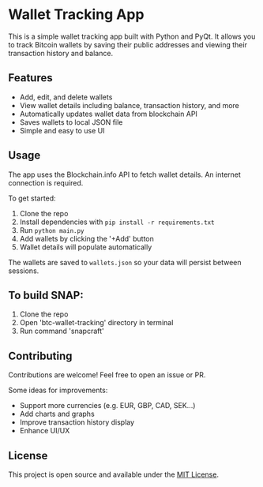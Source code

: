 # Wallet Tracking App

This is a simple wallet tracking app built with Python and PyQt. It allows you to track Bitcoin wallets by saving their public addresses and viewing their transaction history and balance.

## Features

- Add, edit, and delete wallets
- View wallet details including balance, transaction history, and more
- Automatically updates wallet data from blockchain API
- Saves wallets to local JSON file
- Simple and easy to use UI

## Usage

The app uses the Blockchain.info API to fetch wallet details. An internet connection is required.

To get started:

1. Clone the repo
2. Install dependencies with `pip install -r requirements.txt` 
3. Run `python main.py`
4. Add wallets by clicking the '+Add' button
5. Wallet details will populate automatically 

The wallets are saved to `wallets.json` so your data will persist between sessions.

## To build SNAP:

1. Clone the repo
2. Open 'btc-wallet-tracking' directory in terminal
3. Run command 'snapcraft'

## Contributing

Contributions are welcome! Feel free to open an issue or PR.

Some ideas for improvements:

- Support more currencies (e.g. EUR, GBP, CAD, SEK...)
- Add charts and graphs
- Improve transaction history display
- Enhance UI/UX

## License

This project is open source and available under the [MIT License](LICENSE).